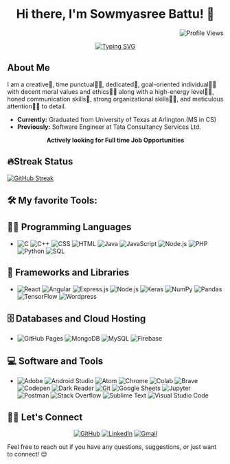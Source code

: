 <div align="center">

# Hi there, I'm Sowmyasree Battu! 👋

</div>

<div align="center">

<div align="right">

![Profile Views](https://komarev.com/ghpvc/?username=sowmyasreebattu&color=A10388)

</div>

[![Typing SVG](https://readme-typing-svg.demolab.com?font=Fira+Code&size=24&duration=4000&pause=500&color=A10388&center=true&vCenter=true&random=false&width=435&lines=Computer+Science+Engineer;Full+Stack+Developer;DS+%7C+ML+%7C+AI+Enthusiastic;Always+learning)](https://git.io/typing-svg)

</div>

## About Me

I am a creative🎡, time punctual👩‍🎓, dedicated🎯, goal-oriented individual👩‍💻 with decent moral values and ethics🙇‍♀️ along with a high-energy level🤹‍♀️, honed communication skills👐, strong organizational skills👮‍♀️, and meticulous attention🕵️‍♀️ to detail.

- **Currently:** Graduated from University of Texas at Arlington.(MS in CS)
- **Previously:** Software Engineer at Tata Consultancy Services Ltd.

<div align="center">
  
**Actively looking for Full time Job Opportunities**

</div>

## 🔥Streak Status

[![GitHub Streak](https://streak-stats.demolab.com?user=sowmya517&theme=highcontrast&hide_border=true)](https://git.io/streak-stats)

## 🛠️ My favorite Tools:

## 👨‍💻 Programming Languages
- ![C](https://img.shields.io/badge/-C-A8B9CC?style=flat-square&logo=c&logoColor=white)
  ![C++](https://img.shields.io/badge/-C++-00599C?style=flat-square&logo=c%2B%2B&logoColor=white)
  ![CSS](https://img.shields.io/badge/-CSS-1572B6?style=flat-square&logo=css3&logoColor=white)
  ![HTML](https://img.shields.io/badge/-HTML-E34F26?style=flat-square&logo=html5&logoColor=white)
  ![Java](https://img.shields.io/badge/-Java-007396?style=flat-square&logo=java&logoColor=white)
  ![JavaScript](https://img.shields.io/badge/-JavaScript-F7DF1E?style=flat-square&logo=javascript&logoColor=black)
  ![Node.js](https://img.shields.io/badge/-Node.js-339933?style=flat-square&logo=node.js&logoColor=white)
  ![PHP](https://img.shields.io/badge/-PHP-777BB4?style=flat-square&logo=php&logoColor=white)
  ![Python](https://img.shields.io/badge/-Python-3776AB?style=flat-square&logo=python&logoColor=white)
  ![SQL](https://img.shields.io/badge/-SQL-4479A1?style=flat-square&logo=postgresql&logoColor=white)

## 🧰 Frameworks and Libraries
- ![React](https://img.shields.io/badge/-React-61DAFB?style=flat-square&logo=react&logoColor=white)
  ![Angular](https://img.shields.io/badge/-Angular-DD0031?style=flat-square&logo=angular&logoColor=white)
  ![Express.js](https://img.shields.io/badge/-Express.js-000000?style=flat-square&logo=express&logoColor=white)
  ![Node.js](https://img.shields.io/badge/-Node.js-339933?style=flat-square&logo=node.js&logoColor=white)
  ![Keras](https://img.shields.io/badge/-Keras-D00000?style=flat-square&logo=keras&logoColor=white)
  ![NumPy](https://img.shields.io/badge/-NumPy-013243?style=flat-square&logo=numpy&logoColor=white)
  ![Pandas](https://img.shields.io/badge/-Pandas-150458?style=flat-square&logo=pandas&logoColor=white)
  ![TensorFlow](https://img.shields.io/badge/-TensorFlow-FF6F00?style=flat-square&logo=tensorflow&logoColor=white)
  ![Wordpress](https://img.shields.io/badge/-Wordpress-21759B?style=flat-square&logo=wordpress&logoColor=white)

## 🗄️ Databases and Cloud Hosting
- ![GitHub Pages](https://img.shields.io/badge/-GitHub_Pages-181717?style=flat-square&logo=github&logoColor=white)
  ![MongoDB](https://img.shields.io/badge/-MongoDB-47A248?style=flat-square&logo=mongodb&logoColor=white)
  ![MySQL](https://img.shields.io/badge/-MySQL-4479A1?style=flat-square&logo=mysql&logoColor=white)
  ![Firebase](https://img.shields.io/badge/-Firebase-FFCA28?style=flat-square&logo=firebase&logoColor=black)

## 💻 Software and Tools
- ![Adobe](https://img.shields.io/badge/-Adobe-FF0000?style=flat-square&logo=adobe&logoColor=white)
  ![Android Studio](https://img.shields.io/badge/-Android_Studio-3DDC84?style=flat-square&logo=android-studio&logoColor=white)
  ![Atom](https://img.shields.io/badge/-Atom-66595C?style=flat-square&logo=atom&logoColor=white)
  ![Chrome](https://img.shields.io/badge/-Chrome-4285F4?style=flat-square&logo=google-chrome&logoColor=white)
  ![Colab](https://img.shields.io/badge/-Colab-F9AB00?style=flat-square&logo=google-colab&logoColor=black)
  ![Brave](https://img.shields.io/badge/-Brave-FB542B?style=flat-square&logo=brave&logoColor=white)
  ![Codepen](https://img.shields.io/badge/-Codepen-000000?style=flat-square&logo=codepen&logoColor=white)
  ![Dark Reader](https://img.shields.io/badge/-Dark_Reader-141E24?style=flat-square&logo=dark-reader&logoColor=white)
  ![Git](https://img.shields.io/badge/-Git-F05032?style=flat-square&logo=git&logoColor=white)
  ![Google Sheets](https://img.shields.io/badge/-Google_Sheets-34A853?style=flat-square&logo=google-sheets&logoColor=white)
  ![Jupyter](https://img.shields.io/badge/-Jupyter-F37626?style=flat-square&logo=jupyter&logoColor=white)
  ![Postman](https://img.shields.io/badge/-Postman-FF6C37?style=flat-square&logo=postman&logoColor=white)
  ![Stack Overflow](https://img.shields.io/badge/-Stack_Overflow-FE7A16?style=flat-square&logo=stack-overflow&logoColor=white)
  ![Sublime Text](https://img.shields.io/badge/-Sublime_Text-FF9800?style=flat-square&logo=sublime-text&logoColor=white)
  ![Visual Studio Code](https://img.shields.io/badge/-Visual_Studio_Code-007ACC?style=flat-square&logo=visual-studio-code&logoColor=white)

## 🙋‍♀️ Let's Connect
<div align="center">
  
[![GitHub](https://img.shields.io/badge/-GitHub-181717?style=for-the-badge&logo=github)](https://github.com/sowmya517)
[![LinkedIn](https://img.shields.io/badge/-LinkedIn-0077B5?style=for-the-badge&logo=linkedin&logoColor=white)](https://www.linkedin.com/in/sowmyasree-battu/)
[![Gmail](https://img.shields.io/badge/-Gmail-D14836?style=for-the-badge&logo=gmail&logoColor=white)](mailto:sowmya367123@gmail.com)

</div>


Feel free to reach out if you have any questions, suggestions, or just want to connect! 😊

